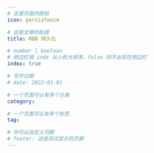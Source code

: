 ```yaml
---
# 这是页面的图标
icon: persistence

# 这是文章的标题
title: RDB 持久化

# number | boolean
# 侧边栏按 indx 从小到大排序，false 则不出现在侧边栏
index: true

# 写作日期
# date: 2022-01-01

# 一个页面可以有多个分类
category: 

# 一个页面可以有多个标签
tag: 

# 你可以自定义页脚
# footer: 这是测试显示的页脚
---
```



